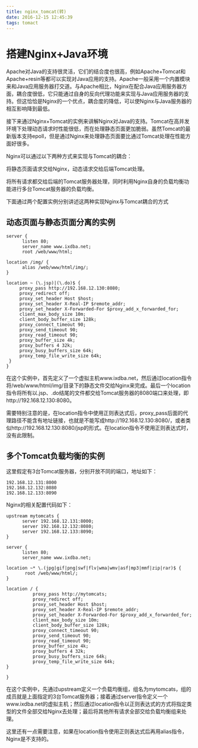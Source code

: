 ```yaml
---
title: nginx_tomcat(转)
date: 2016-12-15 12:45:39
tags: tomact
---
```

# 搭建Nginx+Java环境

Apache对Java的支持很灵活，它们的结合度也很高，例如Apache+Tomcat和Apache+resin等都可以实现对Java应用的支持。Apache一般采用一个内置模块来和Java应用服务器打交道。与Apache相比，Nginx在配合Java应用服务器方面，耦合度很低，它只能通过自身的反向代理功能来实现与Java应用服务器的支持。但这恰恰是Nginx的一个优点，耦合度的降低，可以使Nginx与Java服务器的相互影响降到最低。

接下来通过Nginx+Tomcat的实例来讲解Nginx对Java的支持。Tomcat在高并发环境下处理动态请求时性能很低，而在处理静态页面更加脆弱。虽然Tomcat的最新版本支持epoll，但是通过Nginx来处理静态页面要比通过Tomcat处理在性能方面好很多。

Nginx可以通过以下两种方式来实现与Tomcat的耦合：

将静态页面请求交给Nginx，动态请求交给后端Tomcat处理。

将所有请求都交给后端的Tomcat服务器处理，同时利用Nginx自身的负载均衡功能进行多台Tomcat服务器的负载均衡。

下面通过两个配置实例分别讲述这两种实现Nginx与Tomcat耦合的方式
## 动态页面与静态页面分离的实例
```config
server {  
      listen 80;  
      server_name www.ixdba.net;  
      root /web/www/html;  
 
location /img/ {  
      alias /web/www/html/img/;  
}  
 
location ~ (\.jsp)|(\.do)$ {  
     proxy_pass http://192.168.12.130:8080;  
     proxy_redirect off;  
     proxy_set_header Host $host;  
     proxy_set_header X-Real-IP $remote_addr;  
     proxy_set_header X-Forwarded-For $proxy_add_x_forwarded_for;  
     client_max_body_size 10m;  
     client_body_buffer_size 128k;  
     proxy_connect_timeout 90;  
     proxy_send_timeout 90;  
     proxy_read_timeout 90;  
     proxy_buffer_size 4k;  
     proxy_buffers 4 32k;  
     proxy_busy_buffers_size 64k;  
     proxy_temp_file_write_size 64k;  
 } 
} 
```
在这个实例中，首先定义了一个虚拟主机www.ixdba.net，然后通过location指令将/web/www/html/img/目录下的静态文件交给Nginx来完成。最后一个location指令将所有以.jsp、.do结尾的文件都交给Tomcat服务器的8080端口来处理，即http://192.168.12.130:8080。

需要特别注意的是，在location指令中使用正则表达式后，proxy_pass后面的代理路径不能含有地址链接，也就是不能写成http://192.168.12.130:8080/，或者类似http://192.168.12.130:8080/jsp的形式。在location指令不使用正则表达式时，没有此限制。
## 多个Tomcat负载均衡的实例
这里假定有3台Tomcat服务器，分别开放不同的端口，地址如下：
```config
192.168.12.131:8000  
192.168.12.132:8080  
192.168.12.133:8090 
```
Nginx的相关配置代码如下：
```config
upstream mytomcats {  
      server 192.168.12.131:8000;  
      server 192.168.12.132:8080;  
      server 192.168.12.133:8090;  
}  
 
server {  
      listen 80;  
      server_name www.ixdba.net;  
 
location ~* \.(jpg|gif|png|swf|flv|wma|wmv|asf|mp3|mmf|zip|rar)$ {  
       root /web/www/html/;  
}  
 
location / {  
          proxy_pass http://mytomcats;  
          proxy_redirect off;  
          proxy_set_header Host $host;  
          proxy_set_header X-Real-IP $remote_addr;  
          proxy_set_header X-Forwarded-For $proxy_add_x_forwarded_for;  
          client_max_body_size 10m;  
          client_body_buffer_size 128k;  
          proxy_connect_timeout 90;  
          proxy_send_timeout 90;  
          proxy_read_timeout 90;  
          proxy_buffer_size 4k;  
          proxy_buffers 4 32k;  
          proxy_busy_buffers_size 64k;  
          proxy_temp_file_write_size 64k;  
}  
 
} 
```
在这个实例中，先通过upstream定义一个负载均衡组，组名为mytomcats，组的成员就是上面指定的3台Tomcat服务器；接着通过server指令定义一个www.ixdba.net的虚拟主机；然后通过location指令以正则表达式的方式将指定类型的文件全部交给Nginx去处理；最后将其他所有请求全部交给负载均衡组来处理。

这里还有一点需要注意，如果在location指令使用正则表达式后再用alias指令，Nginx是不支持的。